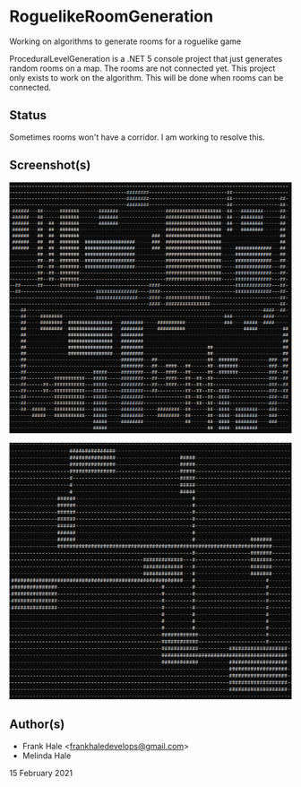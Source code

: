 # RoguelikeRoomGeneration

Working on algorithms to generate rooms for a roguelike game

ProceduralLevelGeneration is a .NET 5 console project that just generates 
random rooms on a map. The rooms are not connected yet. This project only 
exists to work on the algorithm. This will be done when rooms can be connected.

## Status

Sometimes rooms won't have a corridor. I am working to resolve this.

## Screenshot(s)

![Room Generation](screenshots/rooms.png)

![Rooms With Corridors](screenshots/rooms-with-corridors.png)

## Author(s)

- Frank Hale &lt;frankhaledevelops@gmail.com&gt;
- Melinda Hale

15 February 2021

